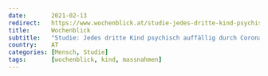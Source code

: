 ```yaml
---
date:       2021-02-13
redirect:   https://www.wochenblick.at/studie-jedes-dritte-kind-psychisch-auffaellig-durch-corona-massnahmen/
title:      Wochenblick
subtitle:   "Studie: Jedes dritte Kind psychisch auffällig durch Corona-Maßnahmen"
country:    AT
categories: [Mensch, Studie]
tags:       [wochenblick, kind, massnahmen]
---
```

